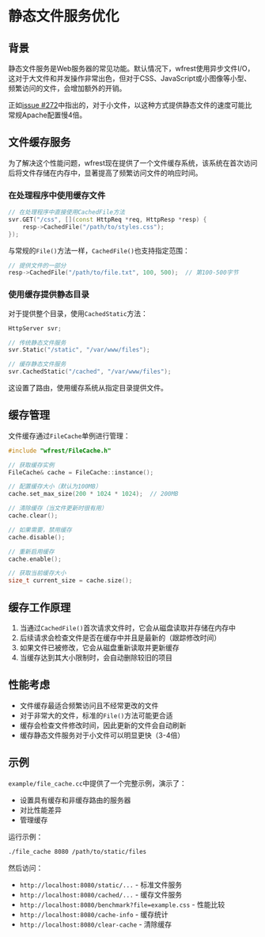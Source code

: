 # 静态文件服务优化

## 背景

静态文件服务是Web服务器的常见功能。默认情况下，wfrest使用异步文件I/O，这对于大文件和并发操作非常出色，但对于CSS、JavaScript或小图像等小型、频繁访问的文件，会增加额外的开销。

正如[issue #272](https://github.com/wfrest/wfrest/issues/272)中指出的，对于小文件，以这种方式提供静态文件的速度可能比常规Apache配置慢4倍。

## 文件缓存服务

为了解决这个性能问题，wfrest现在提供了一个文件缓存系统，该系统在首次访问后将文件存储在内存中，显著提高了频繁访问文件的响应时间。

### 在处理程序中使用缓存文件

```cpp
// 在处理程序中直接使用CachedFile方法
svr.GET("/css", [](const HttpReq *req, HttpResp *resp) {
    resp->CachedFile("/path/to/styles.css");
});
```

与常规的`File()`方法一样，`CachedFile()`也支持指定范围：

```cpp
// 提供文件的一部分
resp->CachedFile("/path/to/file.txt", 100, 500);  // 第100-500字节
```

### 使用缓存提供静态目录

对于提供整个目录，使用`CachedStatic`方法：

```cpp
HttpServer svr;

// 传统静态文件服务
svr.Static("/static", "/var/www/files");

// 缓存静态文件服务
svr.CachedStatic("/cached", "/var/www/files");
```

这设置了路由，使用缓存系统从指定目录提供文件。

## 缓存管理

文件缓存通过`FileCache`单例进行管理：

```cpp
#include "wfrest/FileCache.h"

// 获取缓存实例
FileCache& cache = FileCache::instance();

// 配置缓存大小（默认为100MB）
cache.set_max_size(200 * 1024 * 1024);  // 200MB

// 清除缓存（当文件更新时很有用）
cache.clear();

// 如果需要，禁用缓存
cache.disable();

// 重新启用缓存
cache.enable();

// 获取当前缓存大小
size_t current_size = cache.size();
```

## 缓存工作原理

1. 当通过`CachedFile()`首次请求文件时，它会从磁盘读取并存储在内存中
2. 后续请求会检查文件是否在缓存中并且是最新的（跟踪修改时间）
3. 如果文件已被修改，它会从磁盘重新读取并更新缓存
4. 当缓存达到其大小限制时，会自动删除较旧的项目

## 性能考虑

- 文件缓存最适合频繁访问且不经常更改的文件
- 对于非常大的文件，标准的`File()`方法可能更合适
- 缓存会检查文件修改时间，因此更新的文件会自动刷新
- 缓存静态文件服务对于小文件可以明显更快（3-4倍）

## 示例

`example/file_cache.cc`中提供了一个完整示例，演示了：

- 设置具有缓存和非缓存路由的服务器
- 对比性能差异
- 管理缓存

运行示例：

```bash
./file_cache 8080 /path/to/static/files
```

然后访问：
- `http://localhost:8080/static/...` - 标准文件服务
- `http://localhost:8080/cached/...` - 缓存文件服务
- `http://localhost:8080/benchmark?file=example.css` - 性能比较
- `http://localhost:8080/cache-info` - 缓存统计
- `http://localhost:8080/clear-cache` - 清除缓存 
